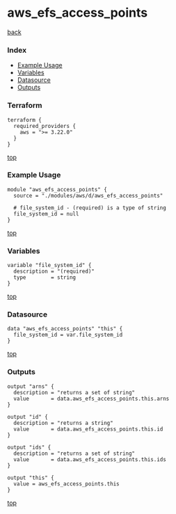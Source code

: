 # aws_efs_access_points
[back](../aws.md)
### Index
- [Example Usage](#example-usage)
- [Variables](#variables)
- [Datasource](#datasource)
- [Outputs](#outputs)
### Terraform
```hcl
terraform {
  required_providers {
    aws = ">= 3.22.0"
  }
}
```
[top](#index)
### Example Usage
```hcl
module "aws_efs_access_points" {
  source = "./modules/aws/d/aws_efs_access_points"

  # file_system_id - (required) is a type of string
  file_system_id = null
}
```
[top](#index)
### Variables
```hcl
variable "file_system_id" {
  description = "(required)"
  type        = string
}
```
[top](#index)

### Datasource
```hcl
data "aws_efs_access_points" "this" {
  file_system_id = var.file_system_id
}
```
[top](#index)
### Outputs
```hcl
output "arns" {
  description = "returns a set of string"
  value       = data.aws_efs_access_points.this.arns
}

output "id" {
  description = "returns a string"
  value       = data.aws_efs_access_points.this.id
}

output "ids" {
  description = "returns a set of string"
  value       = data.aws_efs_access_points.this.ids
}

output "this" {
  value = aws_efs_access_points.this
}
```
[top](#index)
